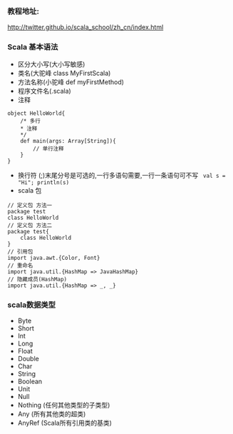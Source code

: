 ### 教程地址:
http://twitter.github.io/scala_school/zh_cn/index.html
### Scala 基本语法
- 区分大小写(大小写敏感)
- 类名(大驼峰 class MyFirstScala)
- 方法名称(小驼峰 def myFirstMethod)
- 程序文件名(.scala)
- 注释
```
object HelloWorld{
    /* 多行
    * 注释
    */
    def main(args: Array[String]){
        // 单行注释
    }
}
```
- 换行符 (;)末尾分号是可选的,一行多语句需要,一行一条语句可不写
` val s = "Hi"; println(s)`
- scala 包
```
// 定义包 方法一
package test
class HelloWorld
// 定义包 方法二
package test{
    class HelloWorld
}
// 引用包
import java.awt.{Color, Font}
// 重命名
import java.util.{HashMap => JavaHashMap}
// 隐藏成员(HashMap)
import java.util.{HashMap => _, _}
```
### scala数据类型
- Byte
- Short
- Int
- Long
- Float
- Double
- Char
- String
- Boolean
- Unit
- Null
- Nothing (任何其他类型的子类型)
- Any (所有其他类的超类)
- AnyRef (Scala所有引用类的基类)

